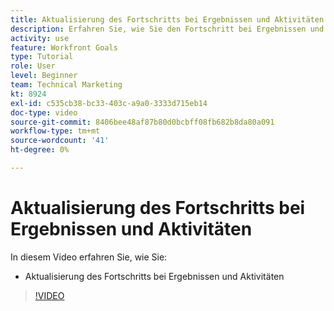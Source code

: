 ```yaml
---
title: Aktualisierung des Fortschritts bei Ergebnissen und Aktivitäten in [!DNL Workfront Goals]
description: Erfahren Sie, wie Sie den Fortschritt bei Ergebnissen und Aktivitäten in aktualisieren können. [!DNL Workfront Goals].
activity: use
feature: Workfront Goals
type: Tutorial
role: User
level: Beginner
team: Technical Marketing
kt: 8924
exl-id: c535cb38-bc33-403c-a9a0-3333d715eb14
doc-type: video
source-git-commit: 8406bee48af87b80d0bcbff08fb682b8da80a091
workflow-type: tm+mt
source-wordcount: '41'
ht-degree: 0%

---
```


# Aktualisierung des Fortschritts bei Ergebnissen und Aktivitäten

In diesem Video erfahren Sie, wie Sie:

* Aktualisierung des Fortschritts bei Ergebnissen und Aktivitäten

>[!VIDEO](https://video.tv.adobe.com/v/335196/?quality=12&learn=on)

